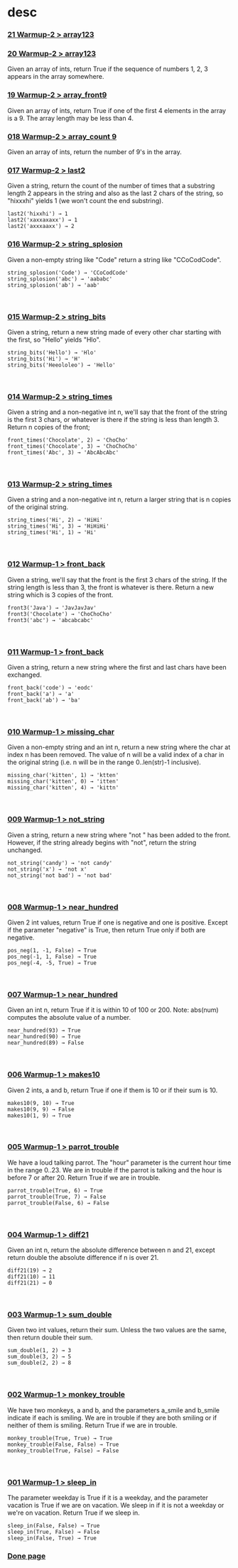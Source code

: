 # desc
### [21 Warmup-2 > array123](021.py)

### [20 Warmup-2 > array123](020.py)
Given an array of ints, return True if the sequence of numbers 1, 2, 3 appears in the array somewhere.

### [19 Warmup-2 > array_front9](019.py)
Given an array of ints, return True if one of the first 4 elements in the array is a 9. The array length may be less than 4.

### [018 Warmup-2 > array_count 9](018.py)
Given an array of ints, return the number of 9's in the array.

### [017 Warmup-2 > last2](017.py)
Given a string, return the count of the number of times that a substring length 2 appears in the string and also as the last 2 chars of the string, so "hixxxhi" yields 1 (we won't count the end substring).
```
last2('hixxhi') → 1
last2('xaxxaxaxx') → 1
last2('axxxaaxx') → 2
```

### [016 Warmup-2 > string_splosion ](016.py)
Given a non-empty string like "Code" return a string like "CCoCodCode".
```
string_splosion('Code') → 'CCoCodCode'
string_splosion('abc') → 'aababc'
string_splosion('ab') → 'aab'
```

<br>

### [015 Warmup-2 > string_bits ](015.py)
Given a string, return a new string made of every other char starting with the first, so "Hello" yields "Hlo".
```
string_bits('Hello') → 'Hlo'
string_bits('Hi') → 'H'
string_bits('Heeololeo') → 'Hello'
```

<br>

### [014 Warmup-2 > string_times ](014.py)
Given a string and a non-negative int n, we'll say that the front of the string is the first 3 chars, or whatever is there if the string is less than length 3. Return n copies of the front;
```
front_times('Chocolate', 2) → 'ChoCho'
front_times('Chocolate', 3) → 'ChoChoCho'
front_times('Abc', 3) → 'AbcAbcAbc'
```

<br>

### [013 Warmup-2 > string_times ](013.py)
Given a string and a non-negative int n, return a larger string that is n copies of the original string.
```
string_times('Hi', 2) → 'HiHi'
string_times('Hi', 3) → 'HiHiHi'
string_times('Hi', 1) → 'Hi'
```

<br>

### [012 Warmup-1 > front_back ](012.py)
Given a string, we'll say that the front is the first 3 chars of the string. If the string length is less than 3, the front is whatever is there. Return a new string which is 3 copies of the front.
```
front3('Java') → 'JavJavJav'
front3('Chocolate') → 'ChoChoCho'
front3('abc') → 'abcabcabc'
```

<br>

### [011 Warmup-1 > front_back ](011.py)
Given a string, return a new string where the first and last chars have been exchanged.
```
front_back('code') → 'eodc'
front_back('a') → 'a'
front_back('ab') → 'ba'
```

<br>

### [010 Warmup-1 > missing_char ](010.py)
Given a non-empty string and an int n, return a new string where the char at index n has been removed. The value of n will be a valid index of a char in the original string (i.e. n will be in the range 0..len(str)-1 inclusive).
```
missing_char('kitten', 1) → 'ktten'
missing_char('kitten', 0) → 'itten'
missing_char('kitten', 4) → 'kittn'
```

<br>

### [009 Warmup-1 > not_string ](009.py)
Given a string, return a new string where "not " has been added to the front. However, if the string already begins with "not", return the string unchanged.
```
not_string('candy') → 'not candy'
not_string('x') → 'not x'
not_string('not bad') → 'not bad'
```

<br>

### [008 Warmup-1 > near_hundred ](008.py)
Given 2 int values, return True if one is negative and one is positive. Except if the parameter "negative" is True, then return True only if both are negative.
```
pos_neg(1, -1, False) → True
pos_neg(-1, 1, False) → True
pos_neg(-4, -5, True) → True
```

<br>

### [007 Warmup-1 > near_hundred ](007.py)
Given an int n, return True if it is within 10 of 100 or 200. Note: abs(num) computes the absolute value of a number.
```
near_hundred(93) → True
near_hundred(90) → True
near_hundred(89) → False
```

<br>

### [006 Warmup-1 > makes10 ](006.py)
Given 2 ints, a and b, return True if one if them is 10 or if their sum is 10.
```
makes10(9, 10) → True
makes10(9, 9) → False
makes10(1, 9) → True
```

<br>

### [005 Warmup-1 > parrot_trouble ](005.py)
We have a loud talking parrot. The "hour" parameter is the current hour time in the range 0..23. We are in trouble if the parrot is talking and the hour is before 7 or after 20. Return True if we are in trouble.
```
parrot_trouble(True, 6) → True
parrot_trouble(True, 7) → False
parrot_trouble(False, 6) → False
```
<br>

### [004 Warmup-1 > diff21 ](004.py)
Given an int n, return the absolute difference between n and 21, except return double the absolute difference if n is over 21.
```
diff21(19) → 2
diff21(10) → 11
diff21(21) → 0
```

<br>

### [003 Warmup-1 > sum_double ](003.py)
Given two int values, return their sum. Unless the two values are the same, then return double their sum.
```
sum_double(1, 2) → 3
sum_double(3, 2) → 5
sum_double(2, 2) → 8
```

<br>

### [002 Warmup-1 > monkey_trouble ](002.py)
We have two monkeys, a and b, and the parameters a_smile and b_smile indicate if each is smiling. We are in trouble if they are both smiling or if neither of them is smiling. Return True if we are in trouble.
```
monkey_trouble(True, True) → True
monkey_trouble(False, False) → True
monkey_trouble(True, False) → False
```

<br>

### [001 Warmup-1 > sleep_in](001.py)
The parameter weekday is True if it is a weekday, and the parameter vacation is True if we are on vacation. We sleep in if it is not a weekday or we're on vacation. Return True if we sleep in.
```
sleep_in(False, False) → True
sleep_in(True, False) → False
sleep_in(False, True) → True
```


### [Done page](http://codingbat.com/done?user=kucar.tomislav@gmail.com&tag=5250057629)
